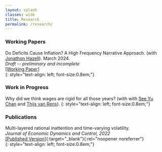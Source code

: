 ```yaml
---
layout: splash
classes: wide
title: Research
permalink: /research/
---
```


### Working Papers
Do Deficits Cause Inflation? A High Frequency Narrative Approach. (with [Jonathon Hazell](https://sites.google.com/view/jadhazell/home?authuser=0)). March 2024.  
*Draft -- preliminary and incomplete*  
[[Working Paper]](https://jadhazell.github.io/website/Fiscal_Inflation_Draft.pdf)  
{: style="text-align: left; font-size:0.8em;"}

### Work in Progress
Why did we think wages are rigid for all those years? (with with [See Yu Chan](https://seeyuchan.com/) and [Thijs van Rens](https://www.thijsvanrens.com/)).
{: style="text-align: left; font-size:0.8em;"}

### Publications

Multi-layered rational inattention and time-varying volatility.  
*Journal of Economic Dynamics and Control, 2022*  
[[Published Version]](https://pdf.sciencedirectassets.com/271650/1-s2.0-S0165188922X00055/1-s2.0-S016518892200077X/main.pdf?X-Amz-Security-Token=IQoJb3JpZ2luX2VjEEkaCXVzLWVhc3QtMSJHMEUCIQDB0tvJwvTYbtJTq7MnVLJtoPXnoRbEPRaNtQEZrs5IeAIgCur0NSfcfovLBHSaHcmzedjxf0k1SFaP6IQuuQJnxecq0gQIQRAEGgwwNTkwMDM1NDY4NjUiDL0IZizeG5ELRBpp8SqvBMEHqA1BfkbWOnUzAO%2BMGHYjvQ%2F95zt%2FBSmw1qthNmTs1q2Gz0EFBrgHsFLDBIHybRwLfOtWyDIW89HO3WfPW0woquIli9Wdk4gi61WUUs7DTmnLagTioApNUuTGXQ1nlRXIy3JXpCWF2TcvGDe1f8y7wVhxY7xvXEBm3QT99yXKqcL3P5RfCYcTutLDqlx7147EC2MEE9%2FvxqHyBgxKTHUKrBzWWUAF8dtDZn5Fd8kQFwq1uWMsA3kZcEA0RdDgF8owSOxyLbpTGqaYfqVY8xUtKPnlT9MK0hMZ%2FIhbXnUP9gBJLLvp38lnMRXWyWaaI0y%2B2Nk8kJJOdHC9lWJ4K%2FPlxCLIm3v8oSHuqOA6znL6V%2FUKwllMuLoZU2YGBsyeKHdzoX2pJnLk7mOUDtL3IGafbhfPlyIXQh2U3IHuzMA7goEk5DX3Bd4fe%2FbC%2Fh5IB8NL1HEF53hQobfd7xEH%2B2F%2B%2FbtsJ%2BLUFtxoKwY7HPNfUAZJsyh2Sr%2FMqorOkiecw%2FBYJNRSps67%2FyST%2F%2BEf2eyHlmH25oFvbgVlpko6dSWFhk%2BVlftpRVtvlO0hEKmIMwTdrjmCMNnkdw%2BDBfDXIq1kZJyUf4ZvxiMh%2FssKkZ0VU9RAw8ff1VA5arj6bgJEYDM7uaQriiWTw0ruVoHKx86WZqOJCoE7z8WOg2%2F%2FNaYPLo6wp4cjT56kcHzDSnK0xb33W43YgOOM4qVs8IvmGca8Bwll5vyEUFrZrfw0EnEwgLzclAY6qQHM%2FnHBuLJHBzzcib6xIPeAURIAB1ovElkePOjlcYhdj7GCDEPEQ5Ph33kS%2FgbcLYASLGBTUb64hKsUVak4YvJsQTtZm7oOp8hqTfKbgV%2FAdk7twMDM3AZgp4GmjqVC8J93z7ZiWOMDJN9TMxuqETzpijEeF9%2Fq5WHkVEdVnpbOeXfv8%2Bor7RL3Qlnb2tKltwO3WwlfV0LQ9u97QID7qtsfFbdL8bTCucq9&X-Amz-Algorithm=AWS4-HMAC-SHA256&X-Amz-Date=20220601T090818Z&X-Amz-SignedHeaders=host&X-Amz-Expires=300&X-Amz-Credential=ASIAQ3PHCVTYT3YHIEXT%2F20220601%2Fus-east-1%2Fs3%2Faws4_request&X-Amz-Signature=f69fb80bb91383d5b05d90835d53f7e57a3047b113e84d42f53f71bf40ec3fa3&hash=d6c07e2d664c6cfcc05a0ad981fd4da72811f20b8ad15844fd2bb500ddbd35b6&host=68042c943591013ac2b2430a89b270f6af2c76d8dfd086a07176afe7c76c2c61&pii=S016518892200077X&tid=spdf-089fb4b7-c0d7-4ec1-99ce-7436756a45b4&sid=fce8b08225b2d44c3c290418faa5fdb9dce1gxrqb&type=client&ua=4d54535705020208025657&rr=7146cdcff89c7759){:target="_blank"}{:rel="noopener noreferrer"}  
{: style="text-align: left; font-size:0.8em;"}


